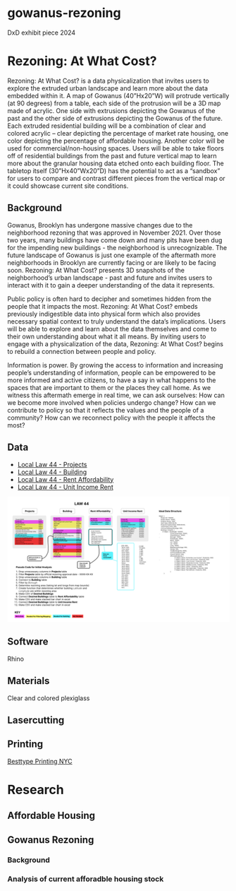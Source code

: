 # gowanus-rezoning
DxD exhibit piece 2024

# Rezoning: At What Cost?
Rezoning: At What Cost? is a data physicalization that invites users to explore the extruded urban landscape and learn more about the data embedded within it. A map of Gowanus (40”Hx20”W) will protrude vertically (at 90 degrees) from a table, each side of the protrusion will be a 3D map made of acrylic. One side with extrusions depicting the Gowanus of the past and the other side of extrusions depicting the Gowanus of the future. Each extruded residential building will be a combination of clear and colored acrylic – clear depicting the percentage of market rate housing, one color depicting the percentage of affordable housing. Another color will be used for commercial/non-housing spaces. Users will be able to take floors off of residential buildings from the past and future vertical map to learn more about the granular housing data etched onto each building floor. The tabletop itself (30”Hx40”Wx20”D) has the potential to act as a “sandbox” for users to compare and contrast different pieces from the vertical map or it could showcase current site conditions.

## Background
Gowanus, Brooklyn has undergone massive changes due to the neighborhood rezoning that was approved in November 2021. Over those two years, many buildings have come down and many pits have been dug for the impending new buildings - the neighborhood is unrecognizable. The future landscape of Gowanus is just one example of the aftermath more neighborhoods in Brooklyn are currently facing or are likely to be facing soon. Rezoning: At What Cost? presents 3D snapshots of the neighborhood’s urban landscape - past and future and invites users to interact with it to gain a deeper understanding of the data it represents.

Public policy is often hard to decipher and sometimes hidden from the people that it impacts the most. Rezoning: At What Cost? embeds previously indigestible data into physical form which also provides necessary spatial context to truly understand the data’s implications. Users will be able to explore and learn about the data themselves and come to their own understanding about what it all means. By inviting users to engage with a physicalization of the data, Rezoning: At What Cost? begins to rebuild a connection between people and policy.

Information is power. By growing the access to information and increasing people’s understanding of information, people can be empowered to be more informed and active citizens, to have a say in what happens to the spaces that are important to them or the places they call home. As we witness this aftermath emerge in real time, we can ask ourselves: How can we become more involved when policies undergo change? How can we contribute to policy so that it reflects the values and the people of a community? How can we reconnect policy with the people it affects the most?

## Data
* [Local Law 44 - Projects](https://data.cityofnewyork.us/Housing-Development/Local-Law-44-Projects/ucdy-byxd/about_data)
* [Local Law 44 - Building](https://data.cityofnewyork.us/Housing-Development/Local-Law-44-Building/hu6m-9cfi/about_data)
* [Local Law 44 - Rent Affordability](https://data.cityofnewyork.us/Housing-Development/Local-Law-44-Rent-Affordability/93d2-wh7s)
* [Local Law 44 - Unit Income Rent](https://data.cityofnewyork.us/Housing-Development/Local-Law-44-Unit-Income-Rent/9ay9-xkek/about_data)

![Data Map](https://github.com/tkalainoff/gowanus-rezoning/blob/main/data/Data%20Map_2024-01-27.png)

## Software
Rhino

## Materials
Clear and colored plexiglass

## Lasercutting

## Printing
[Besttype Printing NYC](https://www.bestypeimaging.com/)

# Research
## Affordable Housing

## Gowanus Rezoning
### Background
### Analysis of current afforadble housing stock




